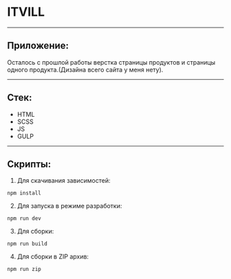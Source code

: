 # ITVILL

***
## Приложение:
Осталось с прошлой работы верстка страницы продуктов и страницы одного продукта.(Дизайна всего сайта у меня нету).
***
## Стек:
  - HTML
  - SCSS
  - JS
  - GULP
***
## Скрипты:
1. Для скачивания зависимостей:
```
npm install
```
2. Для запуска в режиме разработки:
```
npm run dev
```
3. Для сборки:
```
npm run build
```
4. Для сборки в ZIP архив:
```
npm run zip
```